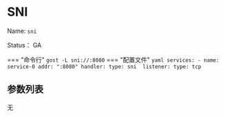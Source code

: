 # SNI

Name: `sni`

Status： GA

=== "命令行"
    ```
	gost -L sni://:8080
	```
=== "配置文件"
    ```yaml
	services:
	- name: service-0
	  addr: ":8080"
	  handler:
		type: sni 
	  listener:
		type: tcp
	```

## 参数列表

无
